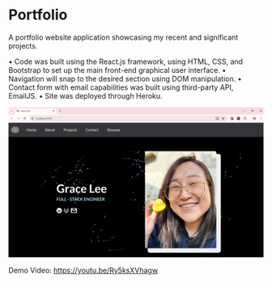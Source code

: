 # Portfolio

A portfolio website application showcasing my recent and significant projects.

• Code was built using the React.js framework, using HTML, CSS, and Bootstrap to set up the main front-end graphical user interface.
• Navigation will snap to the desired section using DOM manipulation.
• Contact form with email capabilities was built using third-party API, EmailJS.
• Site was deployed through Heroku.

![Screenshot](/portfolio/1.png)

Demo Video: https://youtu.be/Ry5ksXVhagw

